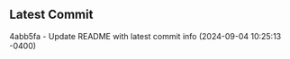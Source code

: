 
## Latest Commit
4abb5fa - Update README with latest commit info (2024-09-04 10:25:13 -0400) <Yunxi-Zhou>
